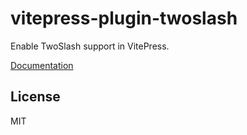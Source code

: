 # vitepress-plugin-twoslash

Enable TwoSlash support in VitePress.

[Documentation](https://shikiji.netlify.app/packages/vitepress#twoslash)

## License

MIT
